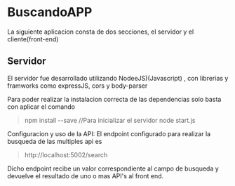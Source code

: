 # BuscandoAPP

La siguiente aplicacion consta de dos secciones, el servidor y el cliente(front-end)

## Servidor
El servidor fue desarrollado utilizando NodeeJS)(Javascript) , con librerias y framworks como expressJS, cors y body-parser

Para poder realizar la instalacion correcta de las dependencias  solo basta con aplicar el comando

> npm install --save
> //Para inicializar el servidor
> node start.js



  Configuracion y uso de la API:
  El endpoint configurado para realizar la busqueda de las multiples api es 
  
  > http://localhost:5002/search
  
Dicho endpoint recibe un valor correspondiente al campo de busqueda y devuelve el resultado de uno o mas API's al front end.
